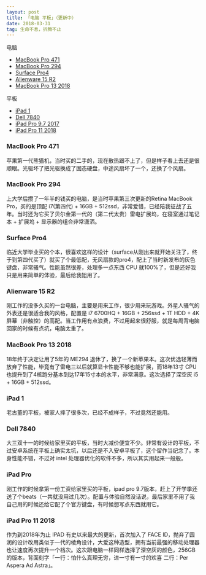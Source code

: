 ```yaml
---
layout: post
title: 「电脑 平板」（更新中）
date: 2018-03-31
tag: 生命不息，折腾不止
---
```


电脑
 * [MacBook Pro 471](#mb471)
 * [MacBook Pro 294](#mb294)
 * [Surface Pro4](#sp4)
 * [Alienware 15 R2](#Alienware15R2)
 * [MacBook Pro 13 2018](#mb132018)

平板
 * [iPad 1](#ipad1)
 * [Dell 7840](#dell7840)
 * [iPad Pro 9.7 2017](#ipadpro)
 * [iPad Pro 11 2018](#ipadpro112018)


### MacBook Pro 471
<a id="mb471"></a>
苹果第一代熊猫机，当时买的二手的，现在散热跟不上了，但是样子看上去还是很顺眼。光驱坏了把光驱换成了固态硬盘，中途风扇坏了一个，还换了个风扇。

### MacBook Pro 294
<a id="mb294"></a>
上大学后攒了一年半的钱买的电脑，是当时苹果第三次更新的Retina MacBook Pro，买的是顶配 i7(第四代) + 16GB + 512ssd，非常爱惜，已经陪我征战了五年。当时还为它买了贝尔金第一代的（第二代太贵）雷电扩展坞，在寝室通过笔记本 + 扩展坞 + 显示器的组合非常潇洒。

###  Surface Pro4
<a id="sp4"></a>
临近大学毕业买的个本，很喜欢这样的设计（surface从刚出来就开始关注了，终于到第四代买了）就买了个最低配，无风扇款的pro4，配上了当时新发布的灰色键盘，非常骚气。性能虽然很差，处理多一点东西 CPU 就100%了，但是还好我只是用来简单的体验，最后给我姐用了。

### Alienware 15 R2
<a id="Alienware15R2"></a>
刚工作的没多久买的一台电脑，主要是用来工作，很少用来玩游戏。外星人骚气的外表还是很适合我的风格，配置是 i7 6700HQ + 16GB + 256ssd + 1T HDD + 4K屏幕（非触控）的高配。当工作用有点浪费，不过用起来很舒服，就是每周背电脑回家的时候有点坑，电脑太重了。

### MacBook Pro 13 2018
<a id="mb132018"></a>
18年终于决定让用了5年的 ME294 退休了，换了一个新苹果本。这次优选轻薄而放弃了性能，毕竟有了雷电三以后就算显卡性能不够也能扩展，而18年13寸 CPU 也提升到了4核跑分基本到达17年15寸本的水平，非常满意。这次选择了深空灰 i5 + 16GB + 512ssd。

### iPad 1
<a id="ipad1"></a>
老古董的平板，被家人摔了很多次，已经不成样子，不过竟然还能用。

### Dell 7840
<a id="dell7840"></a>
大三双十一的时候给家里买的平板，当时大减价便宜不少。非常有设计的平板，不过安卓系统在平板上确实太坑，以后还是不入安卓平板了，这个留作当纪念了。本身性能不错，不过对 intel 处理器优化的软件不多，所以其实用起来一般般。

### iPad Pro
<a id="ipadpro"></a>
刚工作的时候拿第一份工资给家里买的平板，ipad pro 9.7版本，赶上了开学季还送了个beats（一共就没用过几次）。配置与体验自然没话说，最后家里不用了我自己用的时候还给它配了个官方键盘，有时候想写点东西就用它。

### iPad Pro 11 2018
<a id="ipadpro112018"></a>
作为到2018年为止 IPAD 有史以来最大的更新，首次加入了 FACE ID，抛弃了圆润的设计改用类似于一代的棱角设计，大爱这种造型，拥有当前最强的移动处理器也让速度再次提升一个档次。这次跟电脑一样同样选择了深空灰的颜色，256GB的版本，背面刻字「一行：怕什么真理无穷，进一寸有一寸的欢喜  二行：Per Aspera Ad Astra」。